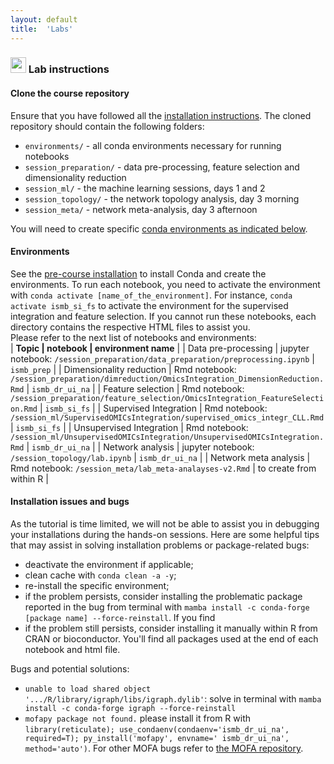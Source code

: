 ```yaml
---
layout: default
title:  'Labs'
---
```


### <img border="0" src="https://www.svgrepo.com/show/7421/computer.svg" width="25" height="25"> Lab instructions

#### Clone the course repository
  
Ensure that you have followed all the [installation instructions](./precourse.html). The cloned repository should contain the following folders:
- `environments/` - all conda environments necessary for running notebooks
- `session_preparation/` - data pre-processing, feature selection and dimensionality reduction
- `session_ml/` - the machine learning sessions, days 1 and 2
- `session_topology/` - the network topology analysis, day 3 morning
- `session_meta/` - network meta-analysis, day 3 afternoon

You will need to create specific [conda environments as indicated below](#environments).

#### Environments
See the [pre-course installation](./precourse.md) to install Conda and create the environments. To run each notebook, you need to activate the environment with `conda activate [name_of_the_environment]`. For instance, `conda activate ismb_si_fs` to activate the environment for the supervised integration and feature selection. If you cannot run these notebooks, each directory contains the respective HTML files to assist you.  
Please refer to the next list of notebooks and environments:  
| **Topic			  		| notebook 																						| environment name** 		|
| Data pre-processing 		| jupyter notebook: `/session_preparation/data_preparation/preprocessing.ipynb` 				| `ismb_prep` 				|
| Dimensionality reduction	| Rmd notebook: `/session_preparation/dimreduction/OmicsIntegration_DimensionReduction.Rmd`		| `ismb_dr_ui_na`			|
| Feature selection			| Rmd notebook: `/session_preparation/feature_selection/OmicsIntegration_FeatureSelection.Rmd`	| `ismb_si_fs`				|
| Supervised Integration 	| Rmd notebook: `/session_ml/SupervisedOMICsIntegration/supervised_omics_integr_CLL.Rmd`		| `ismb_si_fs`				|
| Unsupervised Integration 	| Rmd notebook: `/session_ml/UnsupervisedOMICsIntegration/UnsupervisedOMICsIntegration.Rmd`		| `ismb_dr_ui_na`			|
| Network analysis 			| jupyter notebook: `/session_topology/lab.ipynb`												| `ismb_dr_ui_na`			|
| Network meta analysis 	| Rmd notebook: `/session_meta/lab_meta-analayses-v2.Rmd`										| to create from within R 	|


#### Installation issues and bugs
As the tutorial is time limited, we will not be able to assist you in debugging your installations during the hands-on sessions. Here are some helpful tips that may assist in solving installation problems or package-related bugs:  
- deactivate the environment if applicable;  
- clean cache with `conda clean -a -y`;  
- re-install the specific environment;  
- if the problem persists, consider installing the problematic package reported in the bug from terminal with `mamba install -c conda-forge [package name] --force-reinstall`. If you find 
- if the problem still persists, consider installing it manually within R from CRAN or bioconductor. You'll find all packages used at the end of each notebook and html file.

Bugs and potential solutions:
- `unable to load shared object '.../R/library/igraph/libs/igraph.dylib'`: solve in terminal with `mamba install -c conda-forge igraph --force-reinstall`  
- `mofapy package not found.` please install it from R with `library(reticulate); use_condaenv(condaenv='ismb_dr_ui_na', required=T); py_install('mofapy', envname=' ismb_dr_ui_na', method='auto')`. For other MOFA bugs refer to [the MOFA repository](https://github.com/bioFAM/MOFA).